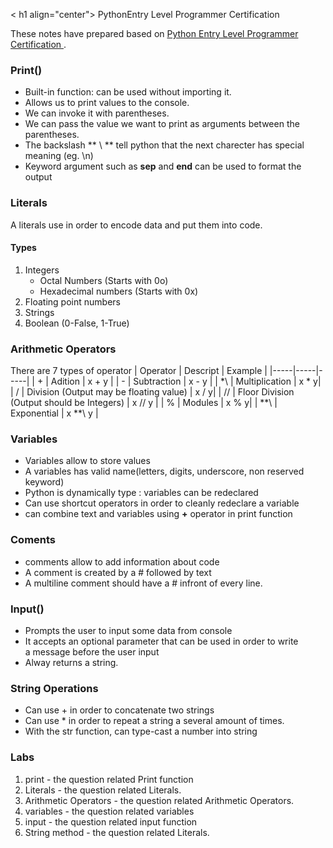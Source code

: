 < h1 align="center"> PythonEntry Level Programmer Certification </h1>

These notes have prepared based on [Python Entry Level Programmer Certification ](https://beta.kodekloud.com/lessons/introduction-15/).<br /> 

### Print()

+ Built-in function: can be used without importing it.
+ Allows us to print values to the console.
+ We can invoke it with parentheses.
+ We can pass the value we want to print as arguments between the parentheses.
+ The backslash ** \ ** tell python that the next charecter has special meaning (eg. \n)
+ Keyword argument such as **sep** and **end** can be used to format the output

### Literals

A literals use in order to encode data and put them into code.

#### Types

1. Integers
	* Octal Numbers (Starts with 0o)
	* Hexadecimal numbers (Starts with 0x)
2. Floating point numbers
3. Strings
4. Boolean (0-False, 1-True)

### Arithmetic Operators

There are  7 types of operator
| Operator | Descript | Example |
|-----|-----|-----|
| + | Adition | x + y |
| -  | Subtraction | x - y |
| \*\ | Multiplication | x * y|
| / | Division (Output may be floating value) | x / y|
| // | Floor Division (Output should be Integers) | x // y |
| % | Modules | x % y|
| \*\*\ | Exponential | x \*\*\ y |

### Variables

+ Variables allow to store values
+ A variables has valid name(letters, digits, underscore, non reserved keyword)
+ Python is dynamically type : variables can be redeclared
+ Can use shortcut operators in order to cleanly redeclare a variable
+ can combine text and variables using **+** operator in print function

### Coments

+ comments allow to add information about code
+ A comment is created by a  # followed by text
+ A multiline comment should have a # infront of every line.

### Input()

+ Prompts the user to input some data from console 
+ It accepts an optional parameter that can be used in order to write <br />
 a message before the user input
+ Alway returns a string.

### String Operations

+ Can use + in order to concatenate two strings
+ Can use \* in order to repeat a string a several amount of times.
+ With the str function, can type-cast a number into string



### Labs

1. print - the question related Print function
2. Literals - the question related Literals.
3. Arithmetic Operators - the question related Arithmetic Operators.
4. variables - the question related variables
5. input - the question related input function
6. String method - the question related Literals.

